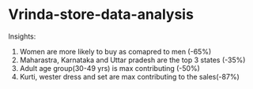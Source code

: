 # Vrinda-store-data-analysis
Insights:

1. Women are more likely to buy as comapred to men (-65%)
2. Maharastra, Karnataka and Uttar pradesh are the top 3 states (-35%)
3. Adult age group(30-49 yrs) is max contributing (-50%)
4. Kurti, wester dress and set are max contributing to the sales(-87%)

